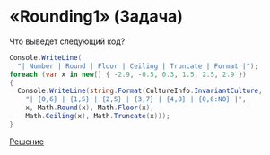 # «Rounding1» (Задача)
Что выведет следующий код?
```cs
Console.WriteLine(
  "| Number | Round | Floor | Ceiling | Truncate | Format |");
foreach (var x in new[] { -2.9, -0.5, 0.3, 1.5, 2.5, 2.9 })
{
  Console.WriteLine(string.Format(CultureInfo.InvariantCulture,
    "| {0,6} | {1,5} | {2,5} | {3,7} | {4,8} | {0,6:N0} |",
    x, Math.Round(x), Math.Floor(x),
    Math.Ceiling(x), Math.Truncate(x)));
}
```
[Решение](./Rounding1-A.md)
